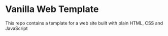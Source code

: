 # Vanilla Web Template

This repo contains a template for a web site built with plain HTML, CSS and JavaScript